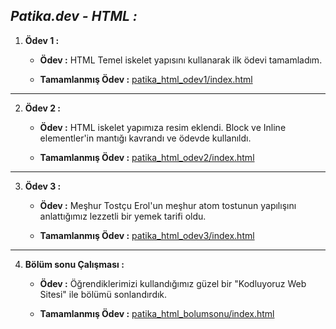 ## *Patika.dev - HTML :*

1. **Ödev 1 :**
   
    - **Ödev :** HTML Temel iskelet yapısını kullanarak ilk ödevi tamamladım.

    - **Tamamlanmış Ödev :** [patika_html_odev1/index.html](https://github.com/halilenesozdemir/Patika.dev-HTML-Homeworks/tree/main/patika_html_odev1)

---

2. **Ödev 2 :**
   
    - **Ödev :** HTML iskelet yapımıza resim eklendi. Block ve Inline elementler'in mantığı kavrandı ve ödevde kullanıldı.

    - **Tamamlanmış Ödev :** [patika_html_odev2/index.html](https://github.com/halilenesozdemir/Patika.dev-HTML-Homeworks/tree/main/patika_html_odev2)
---

3. **Ödev 3 :**
   
    - **Ödev :** Meşhur Tostçu Erol'un meşhur atom tostunun yapılışını anlattığımız lezzetli bir yemek tarifi oldu.

    - **Tamamlanmış Ödev :** [patika_html_odev3/index.html](https://github.com/halilenesozdemir/Patika.dev-HTML-Homeworks/tree/main/patika_html_odev3)
---

4. **Bölüm sonu Çalışması :**
   
    - **Ödev :** Öğrendiklerimizi kullandığımız güzel bir "Kodluyoruz Web Sitesi" ile bölümü sonlandırdık.

    - **Tamamlanmış Ödev :** [patika_html_bolumsonu/index.html](https://github.com/halilenesozdemir/Patika.dev-HTML-Homeworks/tree/main/patika_html_bolumsonu)
